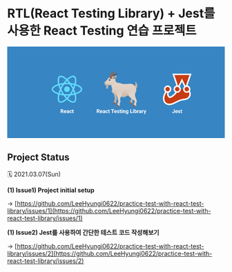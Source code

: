 <link rel="stylesheet" href="style.css">

# RTL(React Testing Library) + Jest를 사용한 React Testing 연습 프로젝트

<img src="img/react_testing_library.png" alt="React Testing 로고 이미지">

<section>
    <h2><b>Project Status</b></h2>

🗓️ 2021.03.07(Sun)

**(1) Issue1) Project initial setup**

→ [https://github.com/LeeHyungi0622/practice-test-with-react-test-library/issues/1](https://github.com/LeeHyungi0622/practice-test-with-react-test-library/issues/1)

**(1) Issue2) Jest를 사용하여 간단한 테스트 코드 작성해보기**

→ [https://github.com/LeeHyungi0622/practice-test-with-react-test-library/issues/2](https://github.com/LeeHyungi0622/practice-test-with-react-test-library/issues/2)

</section>

